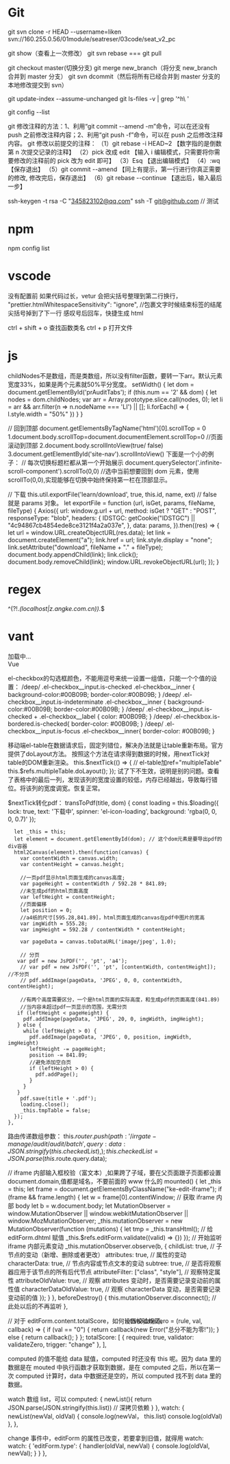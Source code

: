 # Git

git svn clone -r HEAD --username=liken svn://160.255.0.56/01module/seatreser/03code/seat_v2_pc

git show（查看上一次修改）
git svn rebase === git pull

git checkout master(切换分支)
git merge new_branch（将分支 new_branch 合并到 master 分支）
git svn dcommit（然后将所有已经合并到 master 分支的本地修改提交到 svn）

git update-index --assume-unchanged
git ls-files -v | grep '^h\ '

git config --list

git 修改注释的方法：1、利用“git commit --amend -m”命令，可以在还没有 push 之前修改注释内容；2、利用“git push -f”命令，可以在 push 之后修改注释内容。
git 修改以前提交的注释：
（1）git rebase -i HEAD~2 【数字指的是倒数第 n 次提交记录的注释】
（2）pick 改成 edit 【输入 i 编辑模式，只需要将你需要修改的注释前的 pick 改为 edit 即可】
（3）Esq 【退出编辑模式】
（4）:wq 【保存退出】
（5）git commit --amend 【同上有提示，第一行进行你真正需要的修改, 修改完后，保存退出】
（6）git rebase --continue 【退出后，输入最后一步】

ssh-keygen -t rsa -C "345823102@qq.com"
ssh -T git@github.com // 测试

# npm

npm config list

# vscode

没有配置前 如果代码过长，vetur 会把尖括号整理到第二行换行， "prettier.htmlWhitespaceSensitivity": "ignore", //包裹文字时候结束标签的结尾尖括号掉到了下一行
感叹号后回车，快捷生成 html

ctrl + shift + o 查找函数类名
ctrl + p 打开文件

# js
childNodes不是数组，而是类数组，所以没有filter函数，要转一下arr。默认元素宽度33%，如果是两个元素就50%平分宽度。
setWidth() {
      let dom = document.getElementById('prAuditTabs');
      if (this.num == '2' && dom) {
        let nodes = dom.childNodes;
        var arr = Array.prototype.slice.call(nodes, 0);
        let li = arr && arr.filter(n => n.nodeName === 'LI') || [];
        li.forEach(l => {
          l.style.width = "50%"
        })
      }
    }

// 回到顶部
document.getElementsByTagName('html')[0].scrollTop = 0
1.document.body.scrollTop=document.documentElement.scrollTop=0 //页面滚动到顶部
2.document.body.scrollIntoView(true/ false)
3.document.getElementById('site-nav').scrollIntoView()
下面是一个小的例子：
// 每次切换标题栏都从第一个开始展示
document.querySelector('.infinite-scroll-component').scrollTo(0,0)
//选中当前想要回到 dom 元素，使用 scrollTo(0,0),实现能够在切换中始终保持第一栏在顶部显示。

// 下载
this.util.exportFile('learn/download', true, this.id, name, ext) // false 就是 params 对象。
let exportFile = function (url, isGet, params, fileName, fileType) {
Axios({
url: window.g.url + url,
method: isGet ? "GET" : "POST",
responseType: "blob",
headers: {
IDSTGC: getCookie("IDSTGC") || "4c94867cb4854ede8ce3121f4a2a037e",
},
data: params,
}).then((res) => {
let url = window.URL.createObjectURL(res.data);
let link = document.createElement("a");
link.href = url;
link.style.display = "none";
link.setAttribute("download", fileName + "." + fileType);
document.body.appendChild(link);
link.click();
document.body.removeChild(link);
window.URL.revokeObjectURL(url);
});
}

# regex

^(?!._(localhost|z.angke.com.cn))._$

# vant

<van-overlay :show="true">
    <div class="loading" @click.stop>
      <van-loading size="36px" vertical>加载中...</van-loading>
    </div>
</van-overlay

# Vue
el-checkbox的勾选框颜色，不能用逗号来统一设置一组值，只能一个个值的设置：
/deep/ .el-checkbox__input.is-checked .el-checkbox__inner {
      background-color:#00B09B;
      border-color:#00B09B;
     }
/deep/ .el-checkbox__input.is-indeterminate  .el-checkbox__inner {
      background-color:#00B09B;
      border-color:#00B09B; 
}
/deep/  .el-checkbox__input.is-checked + .el-checkbox__label {
      color: #00B09B;
     }
/deep/  .el-checkbox.is-bordered.is-checked{
      border-color: #00B09B;
     }
/deep/  .el-checkbox__input.is-focus .el-checkbox__inner{
      border-color:  #00B09B;
     }


移动端el-table在数据请求后，固定列错位，解决办法就是让table重新布局。官方提供了doLayout方法。
按照这个方法在请求得到数据的时候，用nextTick对table的DOM重新渲染。
 this.$nextTick(() => {
        // el-table加ref="multipleTable"
        this.$refs.multipleTable.doLayout();
      });
试了下不生效，说明是别的问题。查看了表格中的最后一列，发现该列的宽度设置的较低，内存已经越出，导致每行错位。将该列的宽度调宽。恢复正常。 

$nextTick转化pdf：
    transToPdf(title, dom) {
      const loading = this.$loading({
        lock: true,
        text: '下载中',
        spinner: 'el-icon-loading',
        background: 'rgba(0, 0, 0, 0.7)'
      });

      let _this = this;
      let element = document.getElementById(dom); // 这个dom元素是要导出pdf的div容器
      html2Canvas(element).then(function(canvas) {
        var contentWidth = canvas.width;
        var contentHeight = canvas.height;

        //一页pdf显示html页面生成的canvas高度;
        var pageHeight = contentWidth / 592.28 * 841.89;
        //未生成pdf的html页面高度
        var leftHeight = contentHeight;
        //页面偏移
        let position = 0;
        //a4纸的尺寸[595.28,841.89]，html页面生成的canvas在pdf中图片的宽高
        var imgWidth = 555.28;
        var imgHeight = 592.28 / contentWidth * contentHeight;

        var pageData = canvas.toDataURL('image/jpeg', 1.0);

        // 分页
       var pdf = new JsPDF('', 'pt', 'a4');
        // var pdf = new JsPDF('', 'pt', [contentWidth, contentHeight]); //不分页
        // pdf.addImage(pageData, 'JPEG', 0, 0, contentWidth, contentHeight);

        //有两个高度需要区分，一个是html页面的实际高度，和生成pdf的页面高度(841.89)
        //当内容未超过pdf一页显示的范围，无需分页
       if (leftHeight < pageHeight) {
         pdf.addImage(pageData, 'JPEG', 20, 0, imgWidth, imgHeight);
       } else {
         while (leftHeight > 0) {
           pdf.addImage(pageData, 'JPEG', 0, position, imgWidth, imgHeight)
           leftHeight -= pageHeight;
           position -= 841.89;
           //避免添加空白页
           if (leftHeight > 0) {
             pdf.addPage();
           }
         }
       }
        pdf.save(title + '.pdf');
        loading.close();
        _this.tmpTable = false;
      });
    },

路由传递数组参数：
this.$router.push({
          path: '/irrgate-manage/audit/audit/batch',
          query: { data: JSON.stringify(this.checkedList)},
        });
this.checkedList = JSON.parse(this.$route.query.data);

// iframe 内部输入框校验（富文本）,如果跨了子域，要在父页面跟子页面都设置 document.domain,值都是域名，不要前面的 www 什么的
mounted() {
let \_this = this;
let frame = document.getElementsByClassName("ke-edit-iframe");
if (frame && frame.length) {
let w = frame[0].contentWindow; // 获取 iframe 内部 body
let b = w.document.body;
let MutationObserver =
window.MutationObserver ||
window.webkitMutationObserver ||
window.MozMutationObserver;
\_this.mutationObserver = new MutationObserver(function (mutations) {
let tmp = \_this.transHtml(); // 给 editForm.dhtml 赋值
\_this.$refs.editForm.validate((valid) => {})
});
// 开始监听 iframe 内部元素变动
\_this.mutationObserver.observe(b, {
childList: true, // 子节点的变动（新增、删除或者更改）
attributes: true, // 属性的变动
characterData: true, // 节点内容或节点文本的变动
subtree: true, // 是否将观察器应用于该节点的所有后代节点
attributeFilter: ["class", "style"], // 观察特定属性
attributeOldValue: true, // 观察 attributes 变动时，是否需要记录变动前的属性值
characterDataOldValue: true, // 观察 characterData 变动，是否需要记录变动前的值
});
}
},
beforeDestroy() {
this.mutationObserver.disconnect(); // 此处以后的不再监听
},

// 对于 editForm.content.totalScore，如何设置校验规则。
<el-col :span="12">
<el-form-item label="总分" prop="totalScore"></el-form-item>
<el-form-item prop="content.totalScore" style="margin-left: -100px" :rules="rules.totalScore">
<el-input
                v-model="editForm.content.totalScore"
                disabled
              ></el-input>
</el-form-item>
</el-col>
let validateZero = (rule, val, callback) => {
if (val == "0") {
return callback(new Error("总分不能为零!"));
} else {
return callback();
}
};
totalScore: [
{ required: true, validator: validateZero, trigger: "change" },
],

computed 的值不能给 data 赋值，computed 时还没有 this 呢。因为 data 里的数据是在 mouted 中执行函数才获取到数据，是在 computed 之后，所以在第一次 computed 计算时，data 中数据还是空的，所以 computed 找不到 data 里的数据。

watch 数组 list，可以 computed: {
newList(){
return JSON.parse(JSON.stringify(this.list)) // 深拷贝依赖
}
},
watch: {
newList(newVal, oldVal) {
console.log(newVal， this.list)
console.log(oldVal)
},
},

change 事件中，editForm 的属性已改变，若要拿到旧值，就得用 watch:
watch: {
'editForm.type': {
handler(oldVal, newVal) {
console.log(oldVal, newVal);
}
}
},
